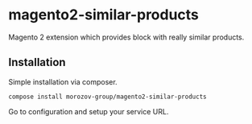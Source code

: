 # magento2-similar-products
Magento 2 extension which provides block with really similar products.

## Installation
Simple installation via composer.
```
compose install morozov-group/magento2-similar-products
```
Go to configuration and setup your service URL.
